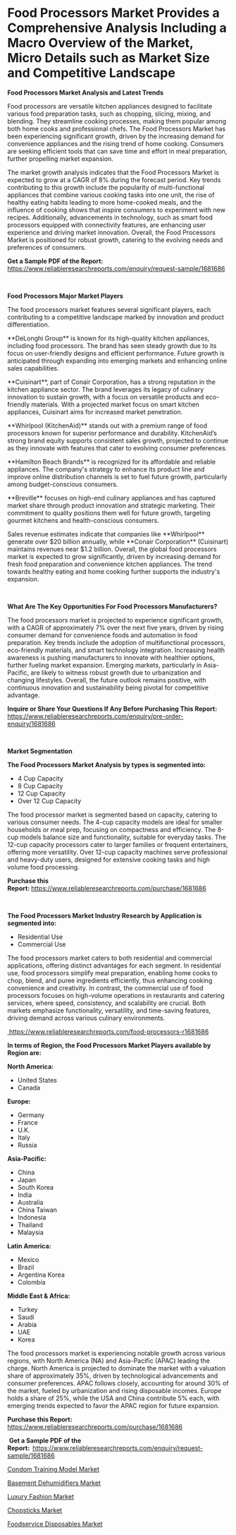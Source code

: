 <p><h1>Food Processors Market Provides a Comprehensive Analysis Including a Macro Overview of the Market, Micro Details such as Market Size and Competitive Landscape</h1></p><p><strong>Food Processors Market Analysis and Latest Trends</strong></p>
<p><p>Food processors are versatile kitchen appliances designed to facilitate various food preparation tasks, such as chopping, slicing, mixing, and blending. They streamline cooking processes, making them popular among both home cooks and professional chefs. The Food Processors Market has been experiencing significant growth, driven by the increasing demand for convenience appliances and the rising trend of home cooking. Consumers are seeking efficient tools that can save time and effort in meal preparation, further propelling market expansion.</p><p>The market growth analysis indicates that the Food Processors Market is expected to grow at a CAGR of 8% during the forecast period. Key trends contributing to this growth include the popularity of multi-functional appliances that combine various cooking tasks into one unit, the rise of healthy eating habits leading to more home-cooked meals, and the influence of cooking shows that inspire consumers to experiment with new recipes. Additionally, advancements in technology, such as smart food processors equipped with connectivity features, are enhancing user experience and driving market innovation. Overall, the Food Processors Market is positioned for robust growth, catering to the evolving needs and preferences of consumers.</p></p>
<p><strong>Get a Sample PDF of the Report:&nbsp;</strong> <a href="https://www.reliableresearchreports.com/enquiry/request-sample/1681686?utm_campaign=24&utm_medium=2&utm_source=Github&utm_content=ia&utm_term=11122024&utm_id=food-processors">https://www.reliableresearchreports.com/enquiry/request-sample/1681686</a></p>
<p>&nbsp;</p>
<p><strong>Food Processors Major Market Players</strong></p>
<p><p>The food processors market features several significant players, each contributing to a competitive landscape marked by innovation and product differentiation.</p><p>**DeLonghi Group** is known for its high-quality kitchen appliances, including food processors. The brand has seen steady growth due to its focus on user-friendly designs and efficient performance. Future growth is anticipated through expanding into emerging markets and enhancing online sales capabilities.</p><p>**Cuisinart**, part of Conair Corporation, has a strong reputation in the kitchen appliance sector. The brand leverages its legacy of culinary innovation to sustain growth, with a focus on versatile products and eco-friendly materials. With a projected market focus on smart kitchen appliances, Cuisinart aims for increased market penetration.</p><p>**Whirlpool (KitchenAid)** stands out with a premium range of food processors known for superior performance and durability. KitchenAid’s strong brand equity supports consistent sales growth, projected to continue as they innovate with features that cater to evolving consumer preferences.</p><p>**Hamilton Beach Brands** is recognized for its affordable and reliable appliances. The company's strategy to enhance its product line and improve online distribution channels is set to fuel future growth, particularly among budget-conscious consumers.</p><p>**Breville** focuses on high-end culinary appliances and has captured market share through product innovation and strategic marketing. Their commitment to quality positions them well for future growth, targeting gourmet kitchens and health-conscious consumers.</p><p>Sales revenue estimates indicate that companies like **Whirlpool** generate over $20 billion annually, while **Conair Corporation** (Cuisinart) maintains revenues near $1.2 billion. Overall, the global food processors market is expected to grow significantly, driven by increasing demand for fresh food preparation and convenience kitchen appliances. The trend towards healthy eating and home cooking further supports the industry's expansion.</p></p>
<p>&nbsp;</p>
<p><strong>What Are The Key Opportunities For Food Processors Manufacturers?</strong></p>
<p><p>The food processors market is projected to experience significant growth, with a CAGR of approximately 7% over the next five years, driven by rising consumer demand for convenience foods and automation in food preparation. Key trends include the adoption of multifunctional processors, eco-friendly materials, and smart technology integration. Increasing health awareness is pushing manufacturers to innovate with healthier options, further fueling market expansion. Emerging markets, particularly in Asia-Pacific, are likely to witness robust growth due to urbanization and changing lifestyles. Overall, the future outlook remains positive, with continuous innovation and sustainability being pivotal for competitive advantage.</p></p>
<p><strong>Inquire or Share Your Questions If Any Before Purchasing This Report:</strong> <a href="https://www.reliableresearchreports.com/enquiry/pre-order-enquiry/1681686?utm_campaign=24&utm_medium=2&utm_source=Github&utm_content=ia&utm_term=11122024&utm_id=food-processors">https://www.reliableresearchreports.com/enquiry/pre-order-enquiry/1681686</a></p>
<p>&nbsp;</p>
<p><strong>Market Segmentation</strong></p>
<p><strong>The Food Processors Market Analysis by types is segmented into:</strong></p>
<p><ul><li>4 Cup Capacity</li><li>8 Cup Capacity</li><li>12 Cup Capacity</li><li>Over 12 Cup Capacity</li></ul></p>
<p><p>The food processor market is segmented based on capacity, catering to various consumer needs. The 4-cup capacity models are ideal for smaller households or meal prep, focusing on compactness and efficiency. The 8-cup models balance size and functionality, suitable for everyday tasks. The 12-cup capacity processors cater to larger families or frequent entertainers, offering more versatility. Over 12-cup capacity machines serve professional and heavy-duty users, designed for extensive cooking tasks and high volume food processing.</p></p>
<p><strong>Purchase this Report:&nbsp;</strong><a href="https://www.reliableresearchreports.com/purchase/1681686?utm_campaign=24&utm_medium=2&utm_source=Github&utm_content=ia&utm_term=11122024&utm_id=food-processors">https://www.reliableresearchreports.com/purchase/1681686</a></p>
<p>&nbsp;</p>
<p><strong>The Food Processors Market Industry Research by Application is segmented into:</strong></p>
<p><ul><li>Residential Use</li><li>Commercial Use</li></ul></p>
<p><p>The food processors market caters to both residential and commercial applications, offering distinct advantages for each segment. In residential use, food processors simplify meal preparation, enabling home cooks to chop, blend, and puree ingredients efficiently, thus enhancing cooking convenience and creativity. In contrast, the commercial use of food processors focuses on high-volume operations in restaurants and catering services, where speed, consistency, and scalability are crucial. Both markets emphasize functionality, versatility, and time-saving features, driving demand across various culinary environments.</p></p>
<p><a href="https://www.reliableresearchreports.com/food-processors-r1681686?utm_campaign=24&utm_medium=2&utm_source=Github&utm_content=ia&utm_term=11122024&utm_id=food-processors">&nbsp;https://www.reliableresearchreports.com/food-processors-r1681686</a></p>
<p><strong>In terms of Region, the Food Processors Market Players available by Region are:</strong></p>
<p>
    <p> <strong> North America: </strong>
        <ul>
            <li>United States</li>
            <li>Canada</li>
        </ul>
        </p> 
    <p> <strong> Europe: </strong>
        <ul>
            <li>Germany</li>
            <li>France</li>
            <li>U.K.</li>
            <li>Italy</li>
            <li>Russia</li>
        </ul>
        </p> 
    <p> <strong> Asia-Pacific: </strong>
        <ul>
            <li>China</li>
            <li>Japan</li>
            <li>South Korea</li>
            <li>India</li>
            <li>Australia</li>
            <li>China Taiwan</li>
            <li>Indonesia</li>
            <li>Thailand</li>
            <li>Malaysia</li>
        </ul>
        </p> 
    <p> <strong> Latin America: </strong>
        <ul>
            <li>Mexico</li>
            <li>Brazil</li>
            <li>Argentina Korea</li>
            <li>Colombia</li>
        </ul>
        </p> 
    <p> <strong> Middle East & Africa: </strong>
        <ul>
            <li>Turkey</li>
            <li>Saudi</li>
            <li>Arabia</li>
            <li>UAE</li>
            <li>Korea</li>
        </ul>
    </p>
    </p>
<p><p>The food processors market is experiencing notable growth across various regions, with North America (NA) and Asia-Pacific (APAC) leading the charge. North America is projected to dominate the market with a valuation share of approximately 35%, driven by technological advancements and consumer preferences. APAC follows closely, accounting for around 30% of the market, fueled by urbanization and rising disposable incomes. Europe holds a share of 25%, while the USA and China contribute 5% each, with emerging trends expected to favor the APAC region for future expansion.</p></p>
<p><strong>Purchase this Report: </strong><a href="https://www.reliableresearchreports.com/purchase/1681686?utm_campaign=24&utm_medium=2&utm_source=Github&utm_content=ia&utm_term=11122024&utm_id=food-processors">https://www.reliableresearchreports.com/purchase/1681686</a></p>
<p>&nbsp;<strong>Get a Sample PDF of the Report:&nbsp;&nbsp;</strong><a href="https://www.reliableresearchreports.com/enquiry/request-sample/1681686?utm_campaign=24&utm_medium=2&utm_source=Github&utm_content=ia&utm_term=11122024&utm_id=food-processors">https://www.reliableresearchreports.com/enquiry/request-sample/1681686</a></p>
<p><strong></strong></p>
<p><p><a href="https://www.linkedin.com/pulse/forecasting-trends-condom-training-model-market-sales-pdnkc?utm_campaign=24&utm_medium=2&utm_source=Github&utm_content=ia&utm_term=11122024&utm_id=food-processors">Condom Training Model Market</a></p><p><a href="https://github.com/elizabethdagraca/Market-Research-Report-List-5/blob/main/basement-dehumidifiers-market.md?utm_campaign=24&utm_medium=2&utm_source=Github&utm_content=ia&utm_term=11122024&utm_id=food-processors">Basement Dehumidifiers Market</a></p><p><a href="https://www.linkedin.com/pulse/global-luxury-fashion-market-size-2024-2031-insights-sales-fqwve?utm_campaign=24&utm_medium=2&utm_source=Github&utm_content=ia&utm_term=11122024&utm_id=food-processors">Luxury Fashion Market</a></p><p><a href="https://www.linkedin.com/pulse/regional-development-deployment-production-cost-chopsticks-market-63nwe?utm_campaign=24&utm_medium=2&utm_source=Github&utm_content=ia&utm_term=11122024&utm_id=food-processors">Chopsticks Market</a></p><p><a href="https://www.linkedin.com/pulse/foodservice-disposables-market-growth-2024-2031-factors-0abke?utm_campaign=24&utm_medium=2&utm_source=Github&utm_content=ia&utm_term=11122024&utm_id=food-processors">Foodservice Disposables Market</a></p></p>